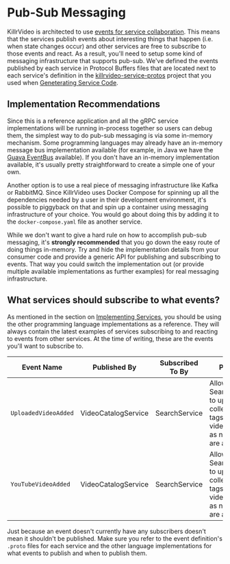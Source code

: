 # Pub-Sub Messaging

KillrVideo is architected to use [events for service collaboration][fowler-events]. This
means that the services publish events about interesting things that happen (i.e. when state
changes occur) and other services are free to subscribe to those events and react. As a
result, you'll need to setup some kind of messaging infrastructure that supports pub-sub.
We've defined the events published by each service in Protocol Buffers files that are located
next to each service's definition in the [killrvideo-service-protos][service-protos] project
that you used when [Geneterating Service Code][generate-service-code].

## Implementation Recommendations

Since this is a reference application and all the gRPC service implementations will be running
in-process together so users can debug them, the simplest way to do pub-sub messaging is via
some in-memory mechanism. Some programming languages may already have an in-memory message bus
implementation available (for example, in Java we have the [Guava EventBus][guava-event-bus] 
available). If you don't have an in-memory implementation available, it's usually pretty 
straightforward to create a simple one of your own.

Another option is to use a real piece of messaging infrastructure like Kafka or RabbitMQ.
Since KillrVideo uses Docker Compose for spinning up all the dependencies needed by a user in
their development environment, it's possible to piggyback on that and spin up a container
using messaging infrastructure of your choice. You would go about doing this by adding it to
the `docker-compose.yaml` file as another service.

While we don't want to give a hard rule on how to accomplish pub-sub messaging, it's 
**strongly recommended** that you go down the easy route of doing things in-memory. Try and
hide the implementation details from your consumer code and provide a generic API for 
publishing and subscribing to events. That way you could switch the implementation out (or
provide multiple available implementations as further examples) for real messaging 
infrastructure.

## What services should subscribe to what events?

As mentioned in the section on [Implementing Services][implement-services], you should be 
using the other programming language implementations as a reference. They will always contain
the latest examples of services subscribing to and reacting to events from other services. At
the time of writing, these are the events you'll want to subscribe to.

| Event Name | Published By | Subscribed To By | Purpose |
| --- | --- | --- | --- |
| `UploadedVideoAdded` | VideoCatalogService | SearchService | Allows the SearchService to update its collection of tags and videos by tag as new videos are added. |
| `YouTubeVideoAdded` | VideoCatalogService | SearchService | Allows the SearchService to update its collection of tags and videos by tag as new videos are added. |

Just because an event doesn't currently have any subscribers doesn't mean it shouldn't be
published. Make sure you refer to the event definition's `.proto` files for each service and
the other language implementations for what events to publish and when to publish them.


[fowler-events]: http://martinfowler.com/eaaDev/EventCollaboration.html
[service-protos]: https://github.com/KillrVideo/killrvideo-service-protos
[generate-service-code]: /docs/development/generate-service-code/
[guava-event-bus]: https://github.com/google/guava/wiki/EventBusExplained
[implement-services]: /docs/development/implement-services/